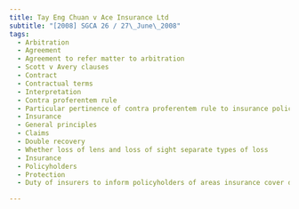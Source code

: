 ```yaml
---
title: Tay Eng Chuan v Ace Insurance Ltd 
subtitle: "[2008] SGCA 26 / 27\_June\_2008"
tags:
  - Arbitration
  - Agreement
  - Agreement to refer matter to arbitration
  - Scott v Avery clauses
  - Contract
  - Contractual terms
  - Interpretation
  - Contra proferentem rule
  - Particular pertinence of contra proferentem rule to insurance policies
  - Insurance
  - General principles
  - Claims
  - Double recovery
  - Whether loss of lens and loss of sight separate types of loss
  - Insurance
  - Policyholders
  - Protection
  - Duty of insurers to inform policyholders of areas insurance cover did not extend to

---
```


